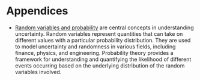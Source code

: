# Appendices

* [Random variables and probability](./random.md) are central concepts in understanding uncertainty.  Random variables represent quantities that can take on different values with a particular probability distribution. They are used to model uncertainty and randomness in various fields, including finance, physics, and engineering. Probability theory provides a framework for understanding and quantifying the likelihood of different events occurring based on the underlying distribution of the random variables involved.